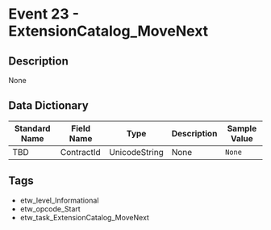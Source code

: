 # Event 23 - ExtensionCatalog_MoveNext

## Description
None

## Data Dictionary
|Standard Name|Field Name|Type|Description|Sample Value|
|---|---|---|---|---|
|TBD|ContractId|UnicodeString|None|`None`|

## Tags
* etw_level_Informational
* etw_opcode_Start
* etw_task_ExtensionCatalog_MoveNext